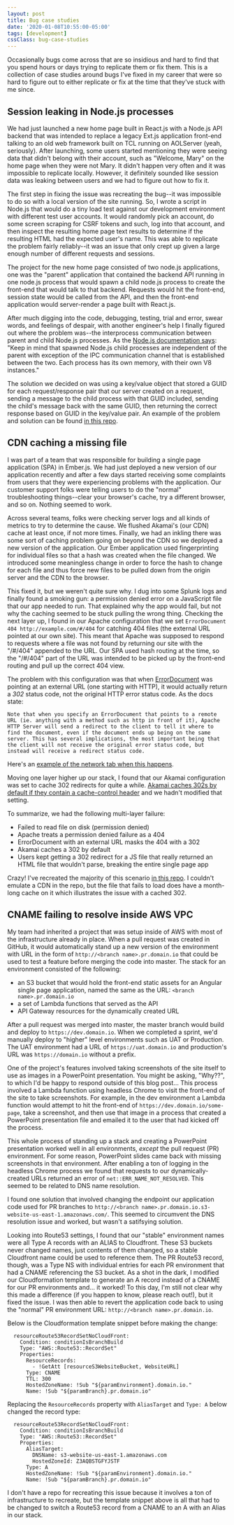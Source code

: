 ```yaml
---
layout: post
title: Bug case studies
date: '2020-01-08T10:55:00-05:00'
tags: [development]
cssClass: bug-case-studies
---
```


Occasionally bugs come across that are so insidious and hard to find that you spend hours or days trying to replicate them or fix them. This is a collection of case studies around bugs I've fixed in my career that were so hard to figure out to either replicate or fix at the time that they've stuck with me since. 

## Session leaking in Node.js processes

We had just launched a new home page built in React.js with a Node.js API backend that was intended to replace a legacy Ext.js application front-end talking to an old web framework built on TCL running on AOLServer (yeah, seriously). After launching, some users started mentioning they were seeing data that didn't belong with their account, such as "Welcome, Mary" on the home page when they were not Mary. It didn't happen very often and it was impossible to replicate locally. However, it definitely sounded like session data was leaking between users and we had to figure out how to fix it.

The first step in fixing the issue was recreating the bug--it was impossible to do so with a local version of the site running. So, I wrote a script in Node.js that would do a tiny load test against our development environment with different test user accounts. It would randomly pick an account, do some screen scraping for CSRF tokens and such, log into that account, and then inspect the resulting home page text results to determine if the resulting HTML had the expected user's name. This was able to replicate the problem fairly reliably--it was an issue that only crept up given a large enough number of different requests and sessions. 

The project for the new home page consisted of two node.js applications, one was the "parent" application that contained the backend API running in one node.js process that would spawn a child node.js process to create the front-end that would talk to that backend. Requests would hit the front-end, session state would be called from the API, and then the front-end application would server-render a page built with React.js. 

After much digging into the code, debugging, testing, trial and error, swear words, and feelings of despair, with another engineer's help I finally figured out where the problem was--the interprocess communication between parent and child Node.js processes. As the [Node.js documentation says](https://nodejs.org/api/child_process.html#child_process_child_process_fork_modulepath_args_options): "Keep in mind that spawned Node.js child processes are independent of the parent with exception of the IPC communication channel that is established between the two. Each process has its own memory, with their own V8 instances." 

The solution we decided on was using a key/value object that stored a GUID for each request/response pair that our server created on a request, sending a message to the child process with that GUID included, sending the child's message back with the same GUID, then returning the correct response based on GUID in the key/value pair. An example of the problem and solution can be found [in this repo](https://github.com/headquarters/bugs/tree/master/node-ipc).

## CDN caching a missing file

I was part of a team that was responsible for building a single page application (SPA) in Ember.js. We had just deployed a new version of our application recently and after a few days started receiving some complaints from users that they were experiencing problems with the application. Our customer support folks were telling users to do the "normal" troubleshooting things--clear your browser's cache, try a different browser, and so on. Nothing seemed to work. 

Across several teams, folks were checking server logs and all kinds of metrics to try to determine the cause. We flushed Akamai's (our CDN) cache at least once, if not more times. Finally, we had an inkling there was some sort of caching problem going on beyond the CDN so we deployed a new version of the application. Our Ember application used fingerprinting for individual files so that a hash was created when the file changed. We introduced some meaningless change in order to force the hash to change for each file and thus force new files to be pulled down from the origin server and the CDN to the browser. 

This fixed it, but we weren't quite sure why. I dug into some Splunk logs and finally found a smoking gun: a permission denied error on a JavaScript file that our app needed to run. That explained why the app would fail, but not why the caching seemed to be stuck pulling the wrong thing. Checking the next layer up, I found in our Apache configuration that we set `ErrorDocument 404 http://example.com/#/404` for catching 404 files (the external URL pointed at our own site). This meant that Apache was supposed to respond to requests where a file was not found by returning our site with the "/#/404" appended to the URL. Our SPA used hash routing at the time, so the "/#/404" part of the URL was intended to be picked up by the front-end routing and pull up the correct 404 view. 

The problem with this configuration was that when [ErrorDocument](https://httpd.apache.org/docs/2.4/mod/core.html#errordocument) was pointing at an external URL (one starting with HTTP), it would actually return a *302* status code, not the original HTTP error status code. As the docs state:

```
Note that when you specify an ErrorDocument that points to a remote URL (ie. anything with a method such as http in front of it), Apache HTTP Server will send a redirect to the client to tell it where to find the document, even if the document ends up being on the same server. This has several implications, the most important being that the client will not receive the original error status code, but instead will receive a redirect status code. 
```

Here's an [example of the network tab when this happens](/images/screenshots/bugs/missing-file-network.jpg). 

Moving one layer higher up our stack, I found that our Akamai configuration was set to cache 302 redirects for quite a while. [Akamai caches 302s by default if they contain a cache-control header](https://learn.akamai.com/en-us/webhelp/ion/oca/GUID-68D6DFBF-3D2A-4B2E-B2D8-C334507D186E.html#GUID-68D6DFBF-3D2A-4B2E-B2D8-C334507D186E__GUID-641CE60B-4CE4-492E-950D-29A18E807F92) and we hadn't modified that setting. 

To summarize, we had the following multi-layer failure:
- Failed to read file on disk (permission denied)
- Apache treats a permission denied failure as a 404
- ErrorDocument with an external URL masks the 404 with a 302
- Akamai caches a 302 by default 
- Users kept getting a 302 redirect for a JS file that really returned an HTML file that wouldn't parse, breaking the entire single page app

Crazy! I've recreated the majority of this scenario [in this repo](https://github.com/headquarters/bugs/tree/master/missing-file-caching). I couldn't emulate a CDN in the repo, but the file that fails to load does have a month-long cache on it which illustrates the issue with a cached 302. 

## CNAME failing to resolve inside AWS VPC

My team had inherited a project that was setup inside of AWS with most of the infrastructure already in place. When a pull request was created in GitHub, it would automatically stand up a new version of the environment with URL in the form of 
`http://<branch name>.pr.domain.io` that could be used to test a feature before merging the code into master. The stack for an environment consisted of the following:
- an S3 bucket that would hold the front-end static assets for an Angular single page application, named the same as the URL: `<branch name>.pr.domain.io`
- a set of Lambda functions that served as the API
- API Gateway resources for the dynamically created URL

After a pull request was merged into master, the master branch would build and deploy to `https://dev.domain.io`. When we completed a sprint, we'd manually deploy to "higher" level environments such as UAT or Production. The UAT environment had a URL of `https://uat.domain.io` and production's URL was `https://domain.io` without a prefix.

One of the project's features involved taking screenshots of the site itself to use as images in a PowerPoint presentation. You might be asking, "Why??", to which I'd be happy to respond outside of this blog post... This process involved a Lambda function
using headless Chrome to visit the front-end of the site to take screenshots. For example, in the dev environment a Lambda function would attempt to hit the front-end of `https://dev.domain.io/some-page`, take a screenshot, and then use that image in a process that created a PowerPoint presentation file and emailed it to the user that had kicked off the process. 

This whole process of standing up a stack and creating a PowerPoint presentation worked well in all environments, _except_ the pull request (PR) environment. For some reason, PowerPoint slides came back with missing screenshots in that environment. After enabling a ton of logging in the headless Chrome process we found that requests to our dynamically-created URLs returned an error of `net::ERR_NAME_NOT_RESOLVED`. This seemed to be related to DNS name resolution. 

I found one solution that involved changing the endpoint our application code used for PR branches to `http://<branch name>.pr.domain.io.s3-website-us-east-1.amazonaws.com/`. This seemed to circumvent the DNS resolution issue and worked, but wasn't a satifsying solution. 

Looking into Route53 settings, I found that our "stable" environment names were all Type A records with an ALIAS to Cloudfront. These S3 buckets never changed names, just contents of them changed, so a stable Cloudfront name could be used to reference them. 
The PR Route53 record, though, was a Type NS with individual entries for each PR environment that had a CNAME referencing the S3 bucket. As a shot in the dark, I modified our Cloudformation template to generate an A record instead of a CNAME for our PR environments and...
it worked! To this day, I'm still not clear why this made a difference (if you happen to know, please reach out!), but it fixed the issue. I was then able to revert the application code back to using the "normal" PR environment URL: `http://<branch name>.pr.domain.io`. 

Below is the Cloudformation template snippet before making the change:
```
  resourceRoute53RecordSetNoCloudFront:
    Condition: conditionIsBranchBuild
    Type: "AWS::Route53::RecordSet"
    Properties:
      ResourceRecords:
        - !GetAtt [resourceS3WebsiteBucket, WebsiteURL]
      Type: CNAME
      TTL: 300
      HostedZoneName: !Sub "${paramEnvironment}.domain.io."
      Name: !Sub "${paramBranch}.pr.domain.io"
```

Replacing the `ResourceRecords` property with `AliasTarget` and `Type: A` below changed the record type:
```
  resourceRoute53RecordSetNoCloudFront:
    Condition: conditionIsBranchBuild
    Type: "AWS::Route53::RecordSet"
    Properties:
      AliasTarget:
        DNSName: s3-website-us-east-1.amazonaws.com
        HostedZoneId: Z3AQBSTGFYJSTF
      Type: A
      HostedZoneName: !Sub "${paramEnvironment}.domain.io."
      Name: !Sub "${paramBranch}.pr.domain.io"
```

I don't have a repo for recreating this issue because it involves a ton of infrastructure to recreate, but the template snippet above is all that had to be changed to switch a Route53 record from a CNAME to an A with an Alias in our stack. 
